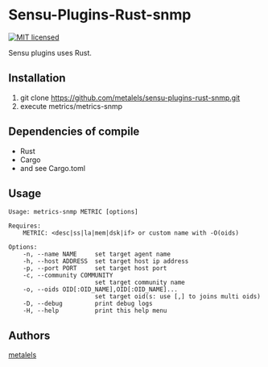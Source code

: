 # Sensu-Plugins-Rust-snmp

[![MIT licensed](https://img.shields.io/badge/license-MIT-blue.svg)](LICENSE.txt)

Sensu plugins uses Rust.

## Installation ##

  1. git clone https://github.com/metalels/sensu-plugins-rust-snmp.git
  2. execute metrics/metrics-snmp

## Dependencies of compile ##

* Rust
* Cargo
* and see Cargo.toml

## Usage ##

```
Usage: metrics-snmp METRIC [options]

Requires:
    METRIC: <desc|ss|la|mem|dsk|if> or custom name with -O(oids)

Options:
    -n, --name NAME     set target agent name
    -h, --host ADDRESS  set target host ip address
    -p, --port PORT     set target host port
    -c, --community COMMUNITY
                        set target community name
    -o, --oids OID[:OID_NAME],OID[:OID_NAME]...
                        set target oid(s: use [,] to joins multi oids)
    -D, --debug         print debug logs
    -H, --help          print this help menu
```

## Authors ##

[metalels](https://github.com/metalels)

